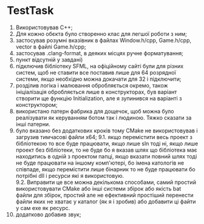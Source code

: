 # TestTask
1. Використовував С++;
2. Для кожно обєкта було створенно клас для легшої роботи з ним;
3. застосував розумні вказівник в файлах Window.h/cpp, Game.h/cpp, vector в файлі Game.h/cpp;
4. застосував .clang-format, в деяких місцях ручне форматування;
5. пункт відсутній у завдані)
6. підключив бібліотеку SFML, на офіційному сайті були для різних систем, щоб не ставити все поставив лише для 64 розрядної системи, якщо необхідно можна докачати для 32 і підключити;
7. розділив логіка і малювання обробляється окремо, також ініціалізація обробляється лише в конструкторах, був варіант створити ще функцію Initialization, але я зупинився на варіанті з конструктором;
8. використано патерн фабрика для дощечок, щоб можна було реалізувати як керуванням ботом так і людиною. Тяжко сказати за інші патерни.
9. було вказано без додаткових кроків тому CMake не використовував і загрузив тимчасові файли x64;
9.1. якщо перемістити весь проект з бібліотекою то все буде працювати, якщо лише sln тоді ні, якщо лише проект без бібліотеки, то не буде бо я вказав шлях що бібліотека має находитись в одній з проектом папці, якщо вказати повний шлях тоді не буде працювати на іншому комп'ютері, бо імена катологів не співпаде, якщо перемістити лише бінарник то не буде працювати бо потрібні dll і ресурси які я використовую.	
9.2. Виправити це все можна декількома способами, самий простий використовувати CMake або інші системи збірок або якість bat файли для збірок, простий але не ефективний простіший перенести файли яких не хватає у каталог (як я і зробив) або добавити ці файти у сам exe як ресурс.  
10. додатково добавив звук;
